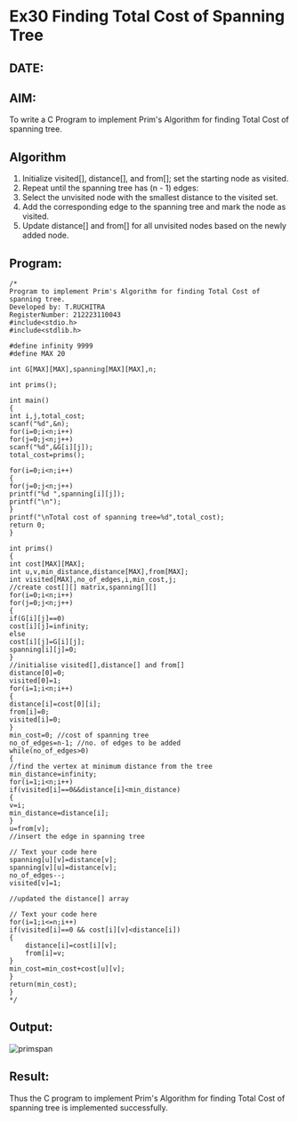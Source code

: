 # Ex30 Finding Total Cost of Spanning Tree
## DATE:
## AIM:
To write a C Program to implement Prim's Algorithm for finding Total Cost of spanning tree.
## Algorithm
1. Initialize visited[], distance[], and from[]; set the starting node as visited.  
2. Repeat until the spanning tree has (n - 1) edges:  
3. Select the unvisited node with the smallest distance to the visited set.  
4. Add the corresponding edge to the spanning tree and mark the node as visited.  
5. Update distance[] and from[] for all unvisited nodes based on the newly added node.
## Program:
```
/*
Program to implement Prim's Algorithm for finding Total Cost of spanning tree.
Developed by: T.RUCHITRA
RegisterNumber: 212223110043
#include<stdio.h>
#include<stdlib.h>
 
#define infinity 9999
#define MAX 20
 
int G[MAX][MAX],spanning[MAX][MAX],n;
 
int prims();
 
int main()
{
int i,j,total_cost;
scanf("%d",&n);
for(i=0;i<n;i++)
for(j=0;j<n;j++)
scanf("%d",&G[i][j]);
total_cost=prims();

for(i=0;i<n;i++)
{
for(j=0;j<n;j++)
printf("%d ",spanning[i][j]);
printf("\n");
}
printf("\nTotal cost of spanning tree=%d",total_cost);
return 0;
}
 
int prims()
{
int cost[MAX][MAX];
int u,v,min_distance,distance[MAX],from[MAX];
int visited[MAX],no_of_edges,i,min_cost,j;
//create cost[][] matrix,spanning[][]
for(i=0;i<n;i++)
for(j=0;j<n;j++)
{
if(G[i][j]==0)
cost[i][j]=infinity;
else
cost[i][j]=G[i][j];
spanning[i][j]=0;
}
//initialise visited[],distance[] and from[]
distance[0]=0;
visited[0]=1;
for(i=1;i<n;i++)
{
distance[i]=cost[0][i];
from[i]=0;
visited[i]=0;
}
min_cost=0; //cost of spanning tree
no_of_edges=n-1; //no. of edges to be added
while(no_of_edges>0)
{
//find the vertex at minimum distance from the tree
min_distance=infinity;
for(i=1;i<n;i++)
if(visited[i]==0&&distance[i]<min_distance)
{
v=i;
min_distance=distance[i];
}
u=from[v];
//insert the edge in spanning tree

// Text your code here
spanning[u][v]=distance[v];
spanning[v][u]=distance[v];
no_of_edges--;
visited[v]=1;

//updated the distance[] array

// Text your code here
for(i=1;i<=n;i++)
if(visited[i]==0 && cost[i][v]<distance[i])
{
    distance[i]=cost[i][v];
    from[i]=v;
}
min_cost=min_cost+cost[u][v];
}
return(min_cost);
} 
*/
```

## Output:
![primspan](https://github.com/user-attachments/assets/c024293d-6c9b-4deb-901e-085a487d11cd)


## Result:
Thus the C program to implement Prim's Algorithm for finding Total Cost of spanning tree is implemented successfully.
